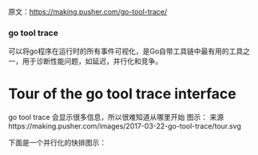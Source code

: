 原文：https://making.pusher.com/go-tool-trace/
### go tool trace 
可以将go程序在运行时的所有事件可视化，是Go自带工具链中最有用的工具之一，用于诊断性能问题，如延迟，并行化和竞争。
# Tour of the go tool trace interface
go tool trace 会显示很多信息，所以很难知道从哪里开始
图示：
来源https://making.pusher.com/images/2017-03-22-go-tool-trace/tour.svg

下面是一个并行化的快排图示：
